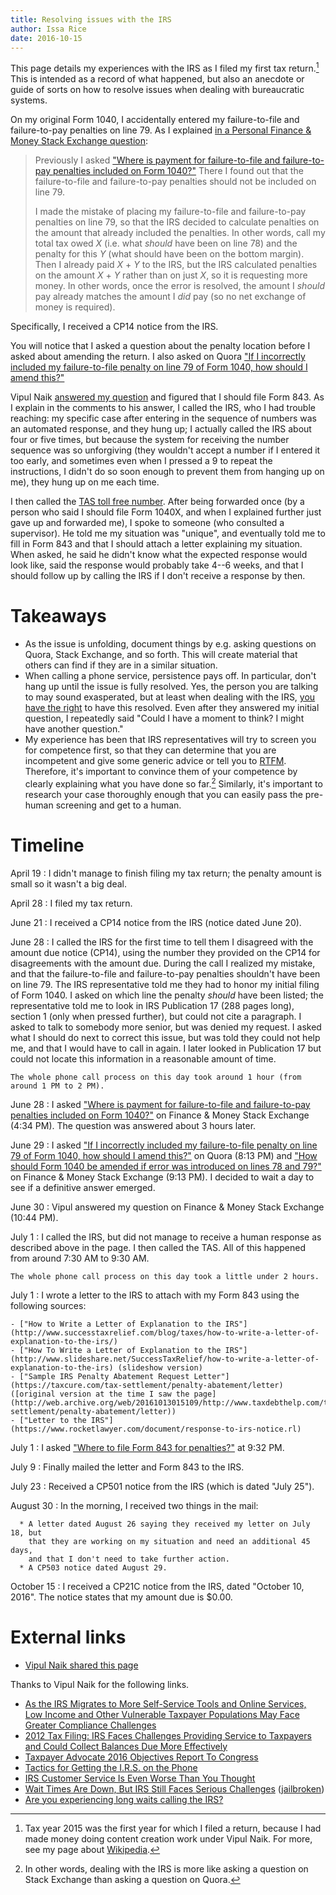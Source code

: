 ```yaml
---
title: Resolving issues with the IRS
author: Issa Rice
date: 2016-10-15
---
```


This page details my experiences with the IRS as I filed my first tax return.[^tax_2015]
This is intended as a record of what happened, but also an anecdote or guide of sorts on how to resolve issues when dealing with bureaucratic systems.

On my original Form 1040, I accidentally entered my failure-to-file and failure-to-pay penalties on line 79.
As I explained [in a Personal Finance & Money Stack Exchange question](http://money.stackexchange.com/questions/66793/how-should-form-1040-be-amended-if-error-was-introduced-on-lines-78-and-79/66829#66829):

> Previously I asked ["Where is payment for failure-to-file and failure-to-pay penalties included on Form 1040?"](http://money.stackexchange.com/questions/66741/where-is-payment-for-failure-to-file-and-failure-to-pay-penalties-included-on-fo) There I found out that the failure-to-file and failure-to-pay penalties should not be included on line 79.
>
> I made the mistake of placing my failure-to-file and failure-to-pay penalties on line 79, so that the IRS decided to calculate penalties on the amount that already included the penalties. In other words, call my total tax owed _X_ (i.e. what _should_ have been on line 78) and the penalty for this _Y_ (what should have been on the bottom margin). Then I already paid _X_ + _Y_ to the IRS, but the IRS calculated penalties on the amount _X_ + _Y_ rather than on just _X_, so it is requesting more money. In other words, once the error is resolved, the amount I _should_ pay already matches the amount I _did_ pay (so no net exchange of money is required).

Specifically, I received a CP14 notice from the IRS.

You will notice that I asked a question about the penalty location before I asked about amending the return.
I also asked on Quora ["If I incorrectly included my failure-to-file penalty on line 79 of Form 1040, how should I amend this?"](https://www.quora.com/If-I-incorrectly-included-my-failure-to-file-penalty-on-line-79-of-Form-1040-how-should-I-amend-this)

Vipul Naik [answered my question](http://money.stackexchange.com/a/66829/44690) and figured that I should file Form 843.
As I explain in the comments to his answer, I called the IRS, who I had trouble reaching: my specific case after entering in the sequence of numbers was an automated response, and they hung up; I actually called the IRS about four or five times, but because the system for receiving the number sequence was so unforgiving (they wouldn't accept a number if I entered it too early, and sometimes even when I pressed a 9 to repeat the instructions, I didn't do so soon enough to prevent them from hanging up on me), they hung up on me each time.

I then called the [TAS toll free number](https://www.irs.gov/advocate/local-taxpayer-advocate).
After being forwarded once (by a person who said I should file Form 1040X, and when I explained further just gave up and forwarded me), I spoke to someone (who consulted a supervisor).
He told me my situation was "unique", and eventually told me to fill in Form 843 and that I should attach a letter explaining my situation.
When asked, he said he didn't know what the expected response would look like, said the response would probably take 4--6 weeks, and that I should follow up by calling the IRS if I don't receive a response by then.

# Takeaways

- As the issue is unfolding, document things by e.g. asking questions on Quora, Stack Exchange, and so forth.
This will create material that others can find if they are in a similar situation.
- When calling a phone service, persistence pays off.
In particular, don't hang up until the issue is fully resolved.
Yes, the person you are talking to may sound exasperated, but at least when dealing with the IRS, [you have the right](https://www.irs.gov/taxpayer-bill-of-rights) to have this resolved.
Even after they answered my initial question, I repeatedly said "Could I have a moment to think? I might have another question."
- My experience has been that IRS representatives will try to screen you for competence first, so that they can determine that you are incompetent and give some generic advice or tell you to [RTFM](https://en.wikipedia.org/wiki/RTFM).
Therefore, it's important to convince them of your competence by clearly explaining what you have done so far.[^sevq]
Similarly, it's important to research your case thoroughly enough that you can easily pass the pre-human screening and get to a human.

# Timeline

April 19
:   I didn't manage to finish filing my tax return; the penalty amount is small so it wasn't a big deal.

April 28
:   I filed my tax return.

June 21
:   I received a CP14 notice from the IRS (notice dated June 20).

June 28
:   I called the IRS for the first time to tell them I disagreed with the amount due notice (CP14), using the number they provided on the CP14 for disagreements with the amount due.
During the call I realized my mistake, and that the failure-to-file and failure-to-pay penalties shouldn't have been on line 79.
The IRS representative told me they had to honor my initial filing of Form 1040.
I asked on which line the penalty *should* have been listed; the representative told me to look in IRS Publication 17 (288 pages long), section 1 (only when pressed further), but could not cite a paragraph.
I asked to talk to somebody more senior, but was denied my request.
I asked what I should do next to correct this issue, but was told they could not help me, and that I would have to call in again.
I later looked in Publication 17 but could not locate this information in a reasonable amount of time.

    The whole phone call process on this day took around 1 hour (from around 1 PM to 2 PM).

June 28
:   I asked ["Where is payment for failure-to-file and failure-to-pay penalties included on Form 1040?"](http://money.stackexchange.com/questions/66741/where-is-payment-for-failure-to-file-and-failure-to-pay-penalties-included-on-fo) on Finance & Money Stack Exchange (4:34 PM).
The question was answered about 3 hours later.

June 29
:   I asked ["If I incorrectly included my failure-to-file penalty on line 79 of Form 1040, how should I amend this?"](https://www.quora.com/If-I-incorrectly-included-my-failure-to-file-penalty-on-line-79-of-Form-1040-how-should-I-amend-this) on Quora (8:13 PM) and ["How should Form 1040 be amended if error was introduced on lines 78 and 79?"](http://money.stackexchange.com/questions/66793/how-should-form-1040-be-amended-if-error-was-introduced-on-lines-78-and-79) on Finance & Money Stack Exchange (9:13 PM).
I decided to wait a day to see if a definitive answer emerged.

June 30
:   Vipul answered my question on Finance & Money Stack Exchange (10:44 PM).

July 1
:   I called the IRS, but did not manage to receive a human response as described above in the page.
I then called the TAS.
All of this happened from around 7:30 AM to 9:30 AM.

    The whole phone call process on this day took a little under 2 hours.

July 1
:   I wrote a letter to the IRS to attach with my Form 843 using the following sources:

    - ["How to Write a Letter of Explanation to the IRS"](http://www.successtaxrelief.com/blog/taxes/how-to-write-a-letter-of-explanation-to-the-irs/)
    - ["How To Write a Letter of Explanation to the IRS"](http://www.slideshare.net/SuccessTaxRelief/how-to-write-a-letter-of-explanation-to-the-irs) (slideshow version)
    - ["Sample IRS Penalty Abatement Request Letter"](https://taxcure.com/tax-settlement/penalty-abatement/letter) ([original version at the time I saw the page](http://web.archive.org/web/20161013015109/http://www.taxdebthelp.com/tax-settlement/penalty-abatement/letter))
    - ["Letter to the IRS"](https://www.rocketlawyer.com/document/response-to-irs-notice.rl)

July 1
:   I asked ["Where to file Form 843 for penalties?"](http://money.stackexchange.com/questions/66856/where-to-file-form-843-for-penalties) at 9:32 PM.

July 9
:   Finally mailed the letter and Form 843 to the IRS.

July 23
:   Received a CP501 notice from the IRS (which is dated "July 25").

August 30
:   In the morning, I received two things in the mail:

      * A letter dated August 26 saying they received my letter on July 18, but
        that they are working on my situation and need an additional 45 days,
        and that I don't need to take further action.
      * A CP503 notice dated August 29.

October 15
:   I received a CP21C notice from the IRS, dated "October 10, 2016".
    The notice states that my amount due is $0.00.

# External links

- [Vipul Naik shared this page](https://www.facebook.com/vipulnaik.r/posts/10208807739366732)

Thanks to Vipul Naik for the following links.

- [As the IRS Migrates to More Self-Service Tools and Online Services, Low Income and Other Vulnerable Taxpayer Populations May Face Greater Compliance Challenges](http://taxpayeradvocate.irs.gov/Media/Default/Documents/2016-JRC/Area_of_Focus_6_IRS_Self_Service_Tools_and_Vulnerable_Populations.pdf)
- [2012 Tax Filing: IRS Faces Challenges Providing Service to Taxpayers and Could Collect Balances Due More Effectively](http://www.gao.gov/assets/660/650962.pdf)
- [Taxpayer Advocate 2016 Objectives Report To Congress](http://taxpayeradvocate.irs.gov/reports/fy-2016-objectives-report-to-congress/full-report)
- [Tactics for Getting the I\.R\.S\. on the Phone](http://bucks.blogs.nytimes.com/2013/02/04/tactics-for-getting-the-i-r-s-on-the-phone/?_r=1)
- [IRS Customer Service Is Even Worse Than You Thought](http://time.com/money/3960833/irs-customer-service-phone-calls/)
- [Wait Times Are Down, But IRS Still Faces Serious Challenges](http://www.wsj.com/articles/wait-times-are-down-but-irs-still-faces-serious-challenges-1458898201) ([jailbroken](http://archive.is/maibR))
- [Are you experiencing long waits calling the IRS?](http://www.accountingweb.com/community-voice/blogs/william-brighenti/are-you-experiencing-long-waits-calling-the-irs)

[^tax_2015]: Tax year 2015 was the first year for which I filed a return, because I had made money doing content creation work under Vipul Naik.
For more, see my page about [Wikipedia]().

[^sevq]: In other words, dealing with the IRS is more like asking a question on Stack Exchange than asking a question on Quora.
